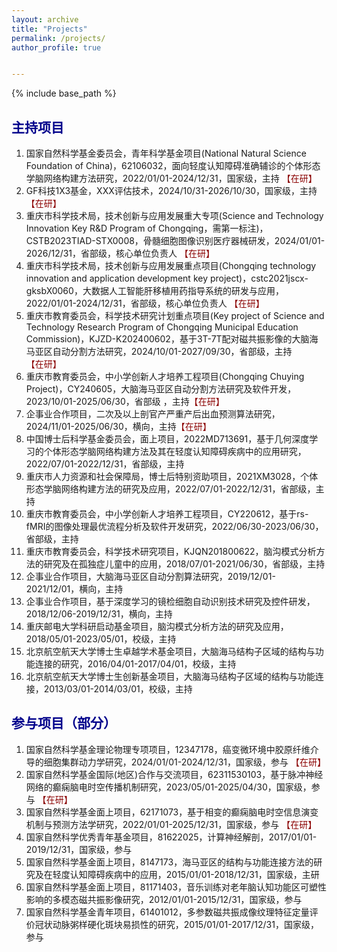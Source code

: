 ```yaml
---
layout: archive
title: "Projects"
permalink: /projects/
author_profile: true


---
```


{% include base_path %}



## <font color=DarkBlue>主持项目</font>

1. 国家自然科学基金委员会，青年科学基金项目(National Natural Science Foundation of China)，62106032，面向轻度认知障碍准确辅诊的个体形态学脑网络构建方法研究，2022/01/01-2024/12/31，国家级，主持 <font color=Darkred>【在研】</font>
2. GF科技1X3基金，XXX评估技术，2024/10/31-2026/10/30，国家级，主持<font color=Darkred>【在研】</font>
3. 重庆市科学技术局，技术创新与应用发展重大专项(Science and Technology Innovation Key R&D Program of Chongqing，需第一标注)，CSTB2023TIAD-STX0008，骨髓细胞图像识别医疗器械研发，2024/01/01-2026/12/31，省部级，核心单位负责人  <font color=Darkred>【在研】</font>
4. 重庆市科学技术局，技术创新与应用发展重点项目(Chongqing technology innovation and application development key project)，cstc2021jscx-gksbX0060，大数据人工智能肝移植用药指导系统的研发与应用，2022/01/01-2024/12/31，省部级，核心单位负责人 <font color=Darkred>【在研】</font>
5. 重庆市教育委员会，科学技术研究计划重点项目(Key project of Science and Technology Research Program of Chongqing Municipal Education Commission)，KJZD-K202400602，基于3T-7T配对磁共振影像的大脑海马亚区自动分割方法研究，2024/10/01-2027/09/30，省部级，主持 <font color=Darkred>【在研】</font>
6. 重庆市教育委员会，中小学创新人才培养工程项目(Chongqing Chuying Project)，CY240605，大脑海马亚区自动分割方法研究及软件开发，2023/10/01-2025/06/30，省部级 ，主持<font color=Darkred>【在研】</font>
7. 企事业合作项目，二次及以上剖官产严重产后出血预测算法研究，2024/11/01-2025/06/30，横向，主持<font color=Darkred>【在研】</font>
8. 中国博士后科学基金委员会，面上项目，2022MD713691，基于几何深度学习的个体形态学脑网络构建方法及其在轻度认知障碍疾病中的应用研究，2022/07/01-2022/12/31，省部级，主持
9. 重庆市人力资源和社会保障局，博士后特别资助项目，2021XM3028，个体形态学脑网络构建方法的研究及应用，2022/07/01-2022/12/31，省部级，主持
10. 重庆市教育委员会，中小学创新人才培养工程项目，CY220612，基于rs-fMRI的图像处理最优流程分析及软件开发研究，2022/06/30-2023/06/30，省部级，主持
11. 重庆市教育委员会，科学技术研究项目，KJQN201800622，脑沟模式分析方法的研究及在孤独症儿童中的应用，2018/07/01-2021/06/30，省部级，主持
12. 企事业合作项目，大脑海马亚区自动分割算法研究，2019/12/01-2021/12/01，横向，主持
13. 企事业合作项目，基于深度学习的镜检细胞自动识别技术研究及控件研发，2018/12/06-2019/12/31，横向，主持
14. 重庆邮电大学科研启动基金项目，脑沟模式分析方法的研究及应用，2018/05/01-2023/05/01，校级，主持
15. 北京航空航天大学博士生卓越学术基金项目，大脑海马结构子区域的结构与功能连接的研究，2016/04/01-2017/04/01，校级，主持
16. 北京航空航天大学博士生创新基金项目，大脑海马结构子区域的结构与功能连接，2013/03/01-2014/03/01，校级，主持

## <font color=DarkBlue>参与项目（部分）</font>

1. 国家自然科学基金理论物理专项项目，12347178，癌变微环境中胶原纤维介导的细胞集群动力学研究，2024/01/01-2024/12/31，国家级，参与   <font color=Darkred>【在研】</font>
2. 国家自然科学基金国际(地区)合作与交流项目，62311530103，基于脉冲神经网络的癫痫脑电时空传播机制研究，2023/05/01-2025/04/30，国家级，参与   <font color=Darkred>【在研】</font>
3. 国家自然科学基金面上项目，62171073，基于相变的癫痫脑电时空信息演变机制与预测方法学研究，2022/01/01-2025/12/31，国家级，参与   <font color=Darkred>【在研】</font>
4. 国家自然科学优秀青年基金项目，81622025，计算神经解剖，2017/01/01-2019/12/31，国家级，参与
5. 国家自然科学基金面上项目，8147173，海马亚区的结构与功能连接方法的研究及在轻度认知障碍疾病中的应用，2015/01/01-2018/12/31，国家级，主研
6. 国家自然科学基金面上项目，81171403，音乐训练对老年脑认知功能区可塑性影响的多模态磁共振影像研究，2012/01/01-2015/12/31，国家级，参与
7. 国家自然科学基金青年项目，61401012，多参数磁共振成像纹理特征定量评价冠状动脉粥样硬化斑块易损性的研究，2015/01/01-2017/12/31，国家级，参与
